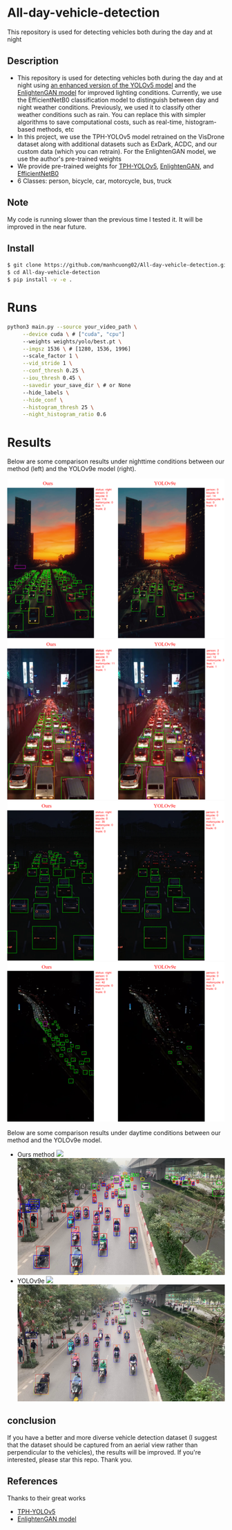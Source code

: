 # All-day-vehicle-detection

This repository is used for detecting vehicles both during the day and at night

## Description
- This repository is used for detecting vehicles both during the day and at night using [an enhanced version of the YOLOv5 model](https://github.com/cv516Buaa/tph-yolov5) and the [EnlightenGAN model](https://github.com/VITA-Group/EnlightenGAN) for improved lighting conditions. Currently, we use the EfficientNetB0 classification model to distinguish between day and night weather conditions. Previously, we used it to classify other weather conditions such as rain. You can replace this with simpler algorithms to save computational costs, such as real-time, histogram-based methods, etc
- In this project, we use the TPH-YOLOv5 model retrained on the VisDrone dataset along with additional datasets such as ExDark, ACDC, and our custom data (which you can retrain). For the EnlightenGAN model, we use the author's pre-trained weights
- We provide pre-trained weights for [TPH-YOLOv5](weights/yolo/best.pt), [EnlightenGAN](weights/enlightening/200_net_G_A.pth), and [EfficientNetB0](weights/efficientnet/best_weights_256x256_v2.pt)
- 6 Classes: person, bicycle, car, motorcycle, bus, truck 

## Note
My code is running slower than the previous time I tested it. It will be improved in the near future.

## Install

```bash
$ git clone https://github.com/manhcuong02/All-day-vehicle-detection.git
$ cd All-day-vehicle-detection
$ pip install -v -e .
```

# Runs

```bash
python3 main.py --source your_video_path \
     --device cuda \ # ["cuda", "cpu"]
     --weights weights/yolo/best.pt \
     --imgsz 1536 \ # [1280, 1536, 1996]
     --scale_factor 1 \
     --vid_stride 1 \
     --conf_thresh 0.25 \
     --iou_thresh 0.45 \
     --savedir your_save_dir \ # or None
     --hide_labels \
     --hide_conf \
     --histogram_thresh 25 \
     --night_histogram_ratio 0.6
```

# Results
Below are some comparison results under nighttime conditions between our method (left) and the YOLOv9e model (right).

![](results/results_1.png)
![](results/results_2.png)
![](results/results_3.png)
![](results/results_4.png)

Below are some comparison results under daytime conditions between our method and the YOLOv9e model.

- Ours method
![](results/IMG_5131_630.png)
![](results/PVD_930.png)
- YOLOv9e
![](results/IMG_5131_630_yolov9e.png)
![](results/PVD_930_yolov9.png)

## conclusion
If you have a better and more diverse vehicle detection dataset (I suggest that the dataset should be captured from an aerial view rather than perpendicular to the vehicles), the results will be improved. If you're interested, please star this repo. Thank you.

## References
Thanks to their great works
- [TPH-YOLOv5](https://github.com/cv516Buaa/tph-yolov5)
- [EnlightenGAN model](https://github.com/VITA-Group/EnlightenGAN)
